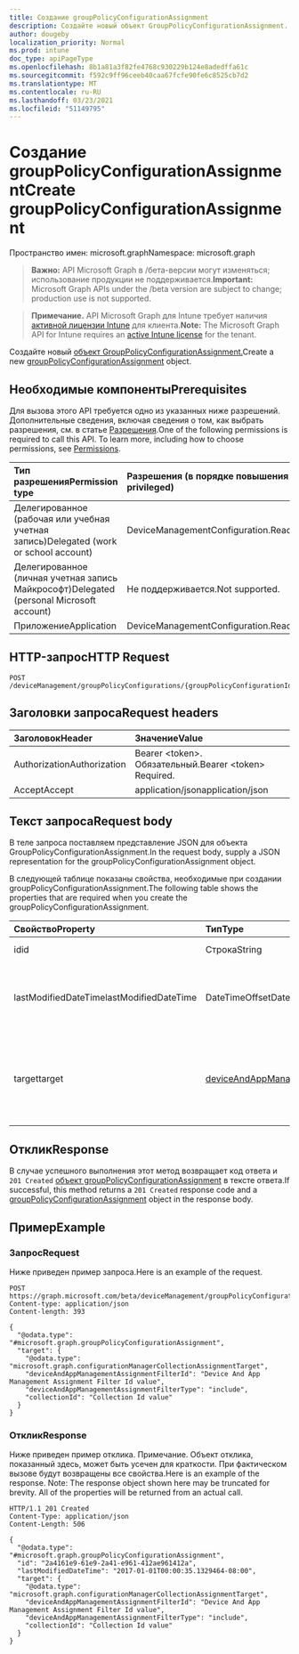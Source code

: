 ```yaml
---
title: Создание groupPolicyConfigurationAssignment
description: Создайте новый объект GroupPolicyConfigurationAssignment.
author: dougeby
localization_priority: Normal
ms.prod: intune
doc_type: apiPageType
ms.openlocfilehash: 8b1a81a3f82fe4768c930229b124e8adedffa61c
ms.sourcegitcommit: f592c9ff96ceeb40caa67fcfe90fe6c8525cb7d2
ms.translationtype: MT
ms.contentlocale: ru-RU
ms.lasthandoff: 03/23/2021
ms.locfileid: "51149795"
---
```

# <a name="create-grouppolicyconfigurationassignment"></a><span data-ttu-id="8ded8-103">Создание groupPolicyConfigurationAssignment</span><span class="sxs-lookup"><span data-stu-id="8ded8-103">Create groupPolicyConfigurationAssignment</span></span>

<span data-ttu-id="8ded8-104">Пространство имен: microsoft.graph</span><span class="sxs-lookup"><span data-stu-id="8ded8-104">Namespace: microsoft.graph</span></span>

> <span data-ttu-id="8ded8-105">**Важно:** API Microsoft Graph в /бета-версии могут изменяться; использование продукции не поддерживается.</span><span class="sxs-lookup"><span data-stu-id="8ded8-105">**Important:** Microsoft Graph APIs under the /beta version are subject to change; production use is not supported.</span></span>

> <span data-ttu-id="8ded8-106">**Примечание.** API Microsoft Graph для Intune требует наличия [активной лицензии Intune](https://go.microsoft.com/fwlink/?linkid=839381) для клиента.</span><span class="sxs-lookup"><span data-stu-id="8ded8-106">**Note:** The Microsoft Graph API for Intune requires an [active Intune license](https://go.microsoft.com/fwlink/?linkid=839381) for the tenant.</span></span>

<span data-ttu-id="8ded8-107">Создайте новый [объект GroupPolicyConfigurationAssignment.](../resources/intune-grouppolicy-grouppolicyconfigurationassignment.md)</span><span class="sxs-lookup"><span data-stu-id="8ded8-107">Create a new [groupPolicyConfigurationAssignment](../resources/intune-grouppolicy-grouppolicyconfigurationassignment.md) object.</span></span>

## <a name="prerequisites"></a><span data-ttu-id="8ded8-108">Необходимые компоненты</span><span class="sxs-lookup"><span data-stu-id="8ded8-108">Prerequisites</span></span>
<span data-ttu-id="8ded8-p101">Для вызова этого API требуется одно из указанных ниже разрешений. Дополнительные сведения, включая сведения о том, как выбрать разрешения, см. в статье [Разрешения](/graph/permissions-reference).</span><span class="sxs-lookup"><span data-stu-id="8ded8-p101">One of the following permissions is required to call this API. To learn more, including how to choose permissions, see [Permissions](/graph/permissions-reference).</span></span>

|<span data-ttu-id="8ded8-111">Тип разрешения</span><span class="sxs-lookup"><span data-stu-id="8ded8-111">Permission type</span></span>|<span data-ttu-id="8ded8-112">Разрешения (в порядке повышения привилегий)</span><span class="sxs-lookup"><span data-stu-id="8ded8-112">Permissions (from least to most privileged)</span></span>|
|:---|:---|
|<span data-ttu-id="8ded8-113">Делегированное (рабочая или учебная учетная запись)</span><span class="sxs-lookup"><span data-stu-id="8ded8-113">Delegated (work or school account)</span></span>|<span data-ttu-id="8ded8-114">DeviceManagementConfiguration.ReadWrite.All</span><span class="sxs-lookup"><span data-stu-id="8ded8-114">DeviceManagementConfiguration.ReadWrite.All</span></span>|
|<span data-ttu-id="8ded8-115">Делегированное (личная учетная запись Майкрософт)</span><span class="sxs-lookup"><span data-stu-id="8ded8-115">Delegated (personal Microsoft account)</span></span>|<span data-ttu-id="8ded8-116">Не поддерживается.</span><span class="sxs-lookup"><span data-stu-id="8ded8-116">Not supported.</span></span>|
|<span data-ttu-id="8ded8-117">Приложение</span><span class="sxs-lookup"><span data-stu-id="8ded8-117">Application</span></span>|<span data-ttu-id="8ded8-118">DeviceManagementConfiguration.ReadWrite.All</span><span class="sxs-lookup"><span data-stu-id="8ded8-118">DeviceManagementConfiguration.ReadWrite.All</span></span>|

## <a name="http-request"></a><span data-ttu-id="8ded8-119">HTTP-запрос</span><span class="sxs-lookup"><span data-stu-id="8ded8-119">HTTP Request</span></span>
<!-- {
  "blockType": "ignored"
}
-->
``` http
POST /deviceManagement/groupPolicyConfigurations/{groupPolicyConfigurationId}/assignments
```

## <a name="request-headers"></a><span data-ttu-id="8ded8-120">Заголовки запроса</span><span class="sxs-lookup"><span data-stu-id="8ded8-120">Request headers</span></span>
|<span data-ttu-id="8ded8-121">Заголовок</span><span class="sxs-lookup"><span data-stu-id="8ded8-121">Header</span></span>|<span data-ttu-id="8ded8-122">Значение</span><span class="sxs-lookup"><span data-stu-id="8ded8-122">Value</span></span>|
|:---|:---|
|<span data-ttu-id="8ded8-123">Authorization</span><span class="sxs-lookup"><span data-stu-id="8ded8-123">Authorization</span></span>|<span data-ttu-id="8ded8-124">Bearer &lt;token&gt;. Обязательный.</span><span class="sxs-lookup"><span data-stu-id="8ded8-124">Bearer &lt;token&gt; Required.</span></span>|
|<span data-ttu-id="8ded8-125">Accept</span><span class="sxs-lookup"><span data-stu-id="8ded8-125">Accept</span></span>|<span data-ttu-id="8ded8-126">application/json</span><span class="sxs-lookup"><span data-stu-id="8ded8-126">application/json</span></span>|

## <a name="request-body"></a><span data-ttu-id="8ded8-127">Текст запроса</span><span class="sxs-lookup"><span data-stu-id="8ded8-127">Request body</span></span>
<span data-ttu-id="8ded8-128">В теле запроса поставляем представление JSON для объекта GroupPolicyConfigurationAssignment.</span><span class="sxs-lookup"><span data-stu-id="8ded8-128">In the request body, supply a JSON representation for the groupPolicyConfigurationAssignment object.</span></span>

<span data-ttu-id="8ded8-129">В следующей таблице показаны свойства, необходимые при создании groupPolicyConfigurationAssignment.</span><span class="sxs-lookup"><span data-stu-id="8ded8-129">The following table shows the properties that are required when you create the groupPolicyConfigurationAssignment.</span></span>

|<span data-ttu-id="8ded8-130">Свойство</span><span class="sxs-lookup"><span data-stu-id="8ded8-130">Property</span></span>|<span data-ttu-id="8ded8-131">Тип</span><span class="sxs-lookup"><span data-stu-id="8ded8-131">Type</span></span>|<span data-ttu-id="8ded8-132">Описание</span><span class="sxs-lookup"><span data-stu-id="8ded8-132">Description</span></span>|
|:---|:---|:---|
|<span data-ttu-id="8ded8-133">id</span><span class="sxs-lookup"><span data-stu-id="8ded8-133">id</span></span>|<span data-ttu-id="8ded8-134">Строка</span><span class="sxs-lookup"><span data-stu-id="8ded8-134">String</span></span>|<span data-ttu-id="8ded8-135">Ключ объекта.</span><span class="sxs-lookup"><span data-stu-id="8ded8-135">Key of the entity.</span></span>|
|<span data-ttu-id="8ded8-136">lastModifiedDateTime</span><span class="sxs-lookup"><span data-stu-id="8ded8-136">lastModifiedDateTime</span></span>|<span data-ttu-id="8ded8-137">DateTimeOffset</span><span class="sxs-lookup"><span data-stu-id="8ded8-137">DateTimeOffset</span></span>|<span data-ttu-id="8ded8-138">Дата и время последнего изменения объекта.</span><span class="sxs-lookup"><span data-stu-id="8ded8-138">The date and time the entity was last modified.</span></span>|
|<span data-ttu-id="8ded8-139">target</span><span class="sxs-lookup"><span data-stu-id="8ded8-139">target</span></span>|[<span data-ttu-id="8ded8-140">deviceAndAppManagementAssignmentTarget</span><span class="sxs-lookup"><span data-stu-id="8ded8-140">deviceAndAppManagementAssignmentTarget</span></span>](../resources/intune-shared-deviceandappmanagementassignmenttarget.md)|<span data-ttu-id="8ded8-141">Тип групп был ориентирован на конфигурацию групповой политики.</span><span class="sxs-lookup"><span data-stu-id="8ded8-141">The type of groups targeted the group policy configuration.</span></span>|



## <a name="response"></a><span data-ttu-id="8ded8-142">Отклик</span><span class="sxs-lookup"><span data-stu-id="8ded8-142">Response</span></span>
<span data-ttu-id="8ded8-143">В случае успешного выполнения этот метод возвращает код ответа и `201 Created` [объект groupPolicyConfigurationAssignment](../resources/intune-grouppolicy-grouppolicyconfigurationassignment.md) в тексте ответа.</span><span class="sxs-lookup"><span data-stu-id="8ded8-143">If successful, this method returns a `201 Created` response code and a [groupPolicyConfigurationAssignment](../resources/intune-grouppolicy-grouppolicyconfigurationassignment.md) object in the response body.</span></span>

## <a name="example"></a><span data-ttu-id="8ded8-144">Пример</span><span class="sxs-lookup"><span data-stu-id="8ded8-144">Example</span></span>

### <a name="request"></a><span data-ttu-id="8ded8-145">Запрос</span><span class="sxs-lookup"><span data-stu-id="8ded8-145">Request</span></span>
<span data-ttu-id="8ded8-146">Ниже приведен пример запроса.</span><span class="sxs-lookup"><span data-stu-id="8ded8-146">Here is an example of the request.</span></span>
``` http
POST https://graph.microsoft.com/beta/deviceManagement/groupPolicyConfigurations/{groupPolicyConfigurationId}/assignments
Content-type: application/json
Content-length: 393

{
  "@odata.type": "#microsoft.graph.groupPolicyConfigurationAssignment",
  "target": {
    "@odata.type": "microsoft.graph.configurationManagerCollectionAssignmentTarget",
    "deviceAndAppManagementAssignmentFilterId": "Device And App Management Assignment Filter Id value",
    "deviceAndAppManagementAssignmentFilterType": "include",
    "collectionId": "Collection Id value"
  }
}
```

### <a name="response"></a><span data-ttu-id="8ded8-147">Отклик</span><span class="sxs-lookup"><span data-stu-id="8ded8-147">Response</span></span>
<span data-ttu-id="8ded8-p102">Ниже приведен пример отклика. Примечание. Объект отклика, показанный здесь, может быть усечен для краткости. При фактическом вызове будут возвращены все свойства.</span><span class="sxs-lookup"><span data-stu-id="8ded8-p102">Here is an example of the response. Note: The response object shown here may be truncated for brevity. All of the properties will be returned from an actual call.</span></span>
``` http
HTTP/1.1 201 Created
Content-Type: application/json
Content-Length: 506

{
  "@odata.type": "#microsoft.graph.groupPolicyConfigurationAssignment",
  "id": "2a4161e9-61e9-2a41-e961-412ae961412a",
  "lastModifiedDateTime": "2017-01-01T00:00:35.1329464-08:00",
  "target": {
    "@odata.type": "microsoft.graph.configurationManagerCollectionAssignmentTarget",
    "deviceAndAppManagementAssignmentFilterId": "Device And App Management Assignment Filter Id value",
    "deviceAndAppManagementAssignmentFilterType": "include",
    "collectionId": "Collection Id value"
  }
}
```




